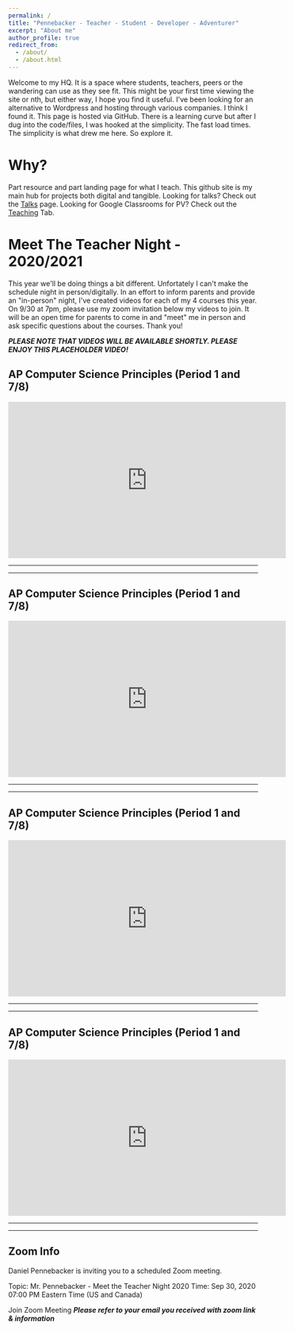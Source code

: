 ```yaml
---
permalink: /
title: "Pennebacker - Teacher - Student - Developer - Adventurer"
excerpt: "About me"
author_profile: true
redirect_from: 
  - /about/
  - /about.html
---
```


Welcome to my HQ. It is a space where students, teachers, peers or the wandering can use as they see fit. This might be your first time viewing the site or nth, but either way, I hope you find it useful. I've been looking for an alternative to Wordpress and hosting through various companies. I think I found it. This page is hosted via GitHub. There is a learning curve but after I dug into the code/files, I was hooked at the simplicity. The fast load times. The simplicity is what drew me here. So explore it. 



Why?
======
Part resource and part landing page for what I teach. This github site is my main hub for projects both digital and tangible. 
Looking for talks? Check out the <a href="https://dpennebacker.github.io/talks/">Talks</a> page. Looking for Google Classrooms for PV? Check out the <a href="https://dpennebacker.github.io/teaching/">Teaching</a> Tab. 

Meet The Teacher Night - 2020/2021
======

This year we'll be doing things a bit different. Unfortately I can't make the schedule night in person/digitally. In an effort to inform parents and provide an "in-person" night, I've created videos for each of my 4 courses this year. On 9/30 at 7pm, please use my zoom invitation below my videos to join. It will be an open time for parents to come in and "meet" me in person and ask specific questions about the courses. Thank you!

***PLEASE NOTE THAT VIDEOS WILL BE AVAILABLE SHORTLY. PLEASE ENJOY THIS PLACEHOLDER VIDEO!***

<h2>AP Computer Science Principles (Period 1 and 7/8)</h2>
<iframe width="560" height="315" src="https://www.youtube.com/embed/31Kx_xNhn4Y" frameborder="0" allow="accelerometer; autoplay; clipboard-write; encrypted-media; gyroscope; picture-in-picture" allowfullscreen></iframe>
<hr/>
<hr/>

<h2>AP Computer Science Principles (Period 1 and 7/8)</h2>
<iframe width="560" height="315" src="https://www.youtube.com/embed/31Kx_xNhn4Y" frameborder="0" allow="accelerometer; autoplay; clipboard-write; encrypted-media; gyroscope; picture-in-picture" allowfullscreen></iframe>
<hr/>
<hr/>

<h2>AP Computer Science Principles (Period 1 and 7/8)</h2>
<iframe width="560" height="315" src="https://www.youtube.com/embed/31Kx_xNhn4Y" frameborder="0" allow="accelerometer; autoplay; clipboard-write; encrypted-media; gyroscope; picture-in-picture" allowfullscreen></iframe>
<hr/>
<hr/>

<h2>AP Computer Science Principles (Period 1 and 7/8)</h2>
<iframe width="560" height="315" src="https://www.youtube.com/embed/31Kx_xNhn4Y" frameborder="0" allow="accelerometer; autoplay; clipboard-write; encrypted-media; gyroscope; picture-in-picture" allowfullscreen></iframe>
<hr/>
<hr/>

<h2>Zoom Info</h2>

Daniel Pennebacker is inviting you to a scheduled Zoom meeting.

Topic: Mr. Pennebacker - Meet the Teacher Night 2020
Time: Sep 30, 2020 07:00 PM Eastern Time (US and Canada)

Join Zoom Meeting
***Please refer to your email you received with zoom link & information***
